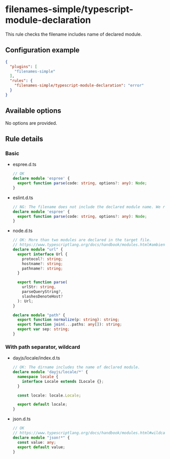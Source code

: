 # filenames-simple/typescript-module-declaration
This rule checks the filename includes name of declared module.

## Configuration example
```json
{
  "plugins": [
    "filenames-simple"
  ],
  "rules": {
    "filenames-simple/typescript-module-declaration": "error"
  }
}
```

## Available options
No options are provided.

## Rule details
### Basic
* espree.d.ts
    ```typescript
    // OK
    declare module 'espree' {
      export function parse(code: string, options?: any): Node;
    }
    ```

* eslint.d.ts
    ```typescript
    // NG: The filename does not include the declared module name. We recommend renaming it to `espree.d.ts`.',
    declare module 'espree' {
      export function parse(code: string, options?: any): Node;
    }
    ```

* node.d.ts
    ```typescript
    // OK: More than two modules are declared in the target file.
    // https://www.typescriptlang.org/docs/handbook/modules.html#ambient-modules
    declare module "url" {
      export interface Url {
        protocol?: string;
        hostname?: string;
        pathname?: string;
      }

      export function parse(
        urlStr: string,
        parseQueryString?,
        slashesDenoteHost?
      ): Url;
    }

    declare module "path" {
      export function normalize(p: string): string;
      export function join(...paths: any[]): string;
      export var sep: string;
    }
    ```

### With path separator, wildcard
* dayjs/locale/index.d.ts
    ```typescript
    // OK: The dirname includes the name of declared module.
    declare module 'dayjs/locale/*' {
      namespace locale {
        interface Locale extends ILocale {};
      }

      const locale: locale.Locale;

      export default locale;
    }
    ```

* json.d.ts
    ```typescript
    // OK
    // https://www.typescriptlang.org/docs/handbook/modules.html#wildcard-module-declarations
    declare module "json!*" {
      const value: any;
      export default value;
    }
    ```
